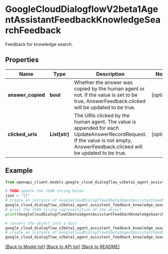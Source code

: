 # GoogleCloudDialogflowV2beta1AgentAssistantFeedbackKnowledgeSearchFeedback

Feedback for knowledge search.

## Properties

Name | Type | Description | Notes
------------ | ------------- | ------------- | -------------
**answer_copied** | **bool** | Whether the answer was copied by the human agent or not. If the value is set to be true, AnswerFeedback.clicked will be updated to be true. | [optional] 
**clicked_uris** | **List[str]** | The URIs clicked by the human agent. The value is appended for each UpdateAnswerRecordRequest. If the value is not empty, AnswerFeedback.clicked will be updated to be true. | [optional] 

## Example

```python
from openapi_client.models.google_cloud_dialogflow_v2beta1_agent_assistant_feedback_knowledge_search_feedback import GoogleCloudDialogflowV2beta1AgentAssistantFeedbackKnowledgeSearchFeedback

# TODO update the JSON string below
json = "{}"
# create an instance of GoogleCloudDialogflowV2beta1AgentAssistantFeedbackKnowledgeSearchFeedback from a JSON string
google_cloud_dialogflow_v2beta1_agent_assistant_feedback_knowledge_search_feedback_instance = GoogleCloudDialogflowV2beta1AgentAssistantFeedbackKnowledgeSearchFeedback.from_json(json)
# print the JSON string representation of the object
print(GoogleCloudDialogflowV2beta1AgentAssistantFeedbackKnowledgeSearchFeedback.to_json())

# convert the object into a dict
google_cloud_dialogflow_v2beta1_agent_assistant_feedback_knowledge_search_feedback_dict = google_cloud_dialogflow_v2beta1_agent_assistant_feedback_knowledge_search_feedback_instance.to_dict()
# create an instance of GoogleCloudDialogflowV2beta1AgentAssistantFeedbackKnowledgeSearchFeedback from a dict
google_cloud_dialogflow_v2beta1_agent_assistant_feedback_knowledge_search_feedback_from_dict = GoogleCloudDialogflowV2beta1AgentAssistantFeedbackKnowledgeSearchFeedback.from_dict(google_cloud_dialogflow_v2beta1_agent_assistant_feedback_knowledge_search_feedback_dict)
```
[[Back to Model list]](../README.md#documentation-for-models) [[Back to API list]](../README.md#documentation-for-api-endpoints) [[Back to README]](../README.md)


